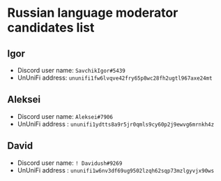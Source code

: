 # Russian language moderator candidates list

## Igor

- Discord user name: `SavchikIgor#5439`
- UnUniFi address: `ununifi1fw6lvqve42fry65p8wc28fh2ugtl967axe24mt`

## Aleksei

- Discord user name: `Aleksei#7906`
- UnUniFi address : `ununifi1ydtts8a9r5jr0qmls9cy60p2j9ewvg6mrnkh4z`

## David
- Discord user name: `! Davidush#9269`
- UnUniFi address : `ununifi1w6nv3df69ug9502lzqh62sqp73mzlgyvjx90ws`
